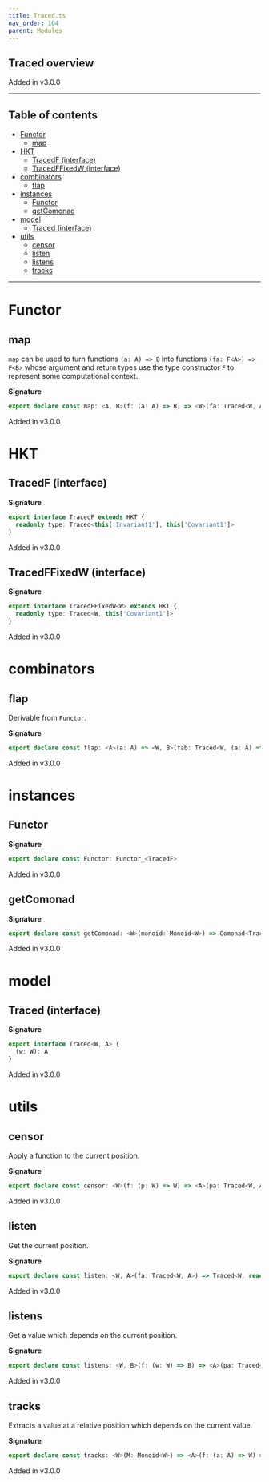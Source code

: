 ```yaml
---
title: Traced.ts
nav_order: 104
parent: Modules
---
```


## Traced overview

Added in v3.0.0

---

<h2 class="text-delta">Table of contents</h2>

- [Functor](#functor)
  - [map](#map)
- [HKT](#hkt)
  - [TracedF (interface)](#tracedf-interface)
  - [TracedFFixedW (interface)](#tracedffixedw-interface)
- [combinators](#combinators)
  - [flap](#flap)
- [instances](#instances)
  - [Functor](#functor-1)
  - [getComonad](#getcomonad)
- [model](#model)
  - [Traced (interface)](#traced-interface)
- [utils](#utils)
  - [censor](#censor)
  - [listen](#listen)
  - [listens](#listens)
  - [tracks](#tracks)

---

# Functor

## map

`map` can be used to turn functions `(a: A) => B` into functions `(fa: F<A>) => F<B>` whose argument and return types
use the type constructor `F` to represent some computational context.

**Signature**

```ts
export declare const map: <A, B>(f: (a: A) => B) => <W>(fa: Traced<W, A>) => Traced<W, B>
```

Added in v3.0.0

# HKT

## TracedF (interface)

**Signature**

```ts
export interface TracedF extends HKT {
  readonly type: Traced<this['Invariant1'], this['Covariant1']>
}
```

Added in v3.0.0

## TracedFFixedW (interface)

**Signature**

```ts
export interface TracedFFixedW<W> extends HKT {
  readonly type: Traced<W, this['Covariant1']>
}
```

Added in v3.0.0

# combinators

## flap

Derivable from `Functor`.

**Signature**

```ts
export declare const flap: <A>(a: A) => <W, B>(fab: Traced<W, (a: A) => B>) => Traced<W, B>
```

Added in v3.0.0

# instances

## Functor

**Signature**

```ts
export declare const Functor: Functor_<TracedF>
```

Added in v3.0.0

## getComonad

**Signature**

```ts
export declare const getComonad: <W>(monoid: Monoid<W>) => Comonad<TracedFFixedW<W>>
```

Added in v3.0.0

# model

## Traced (interface)

**Signature**

```ts
export interface Traced<W, A> {
  (w: W): A
}
```

Added in v3.0.0

# utils

## censor

Apply a function to the current position.

**Signature**

```ts
export declare const censor: <W>(f: (p: W) => W) => <A>(pa: Traced<W, A>) => Traced<W, A>
```

Added in v3.0.0

## listen

Get the current position.

**Signature**

```ts
export declare const listen: <W, A>(fa: Traced<W, A>) => Traced<W, readonly [A, W]>
```

Added in v3.0.0

## listens

Get a value which depends on the current position.

**Signature**

```ts
export declare const listens: <W, B>(f: (w: W) => B) => <A>(pa: Traced<W, A>) => Traced<W, readonly [A, B]>
```

Added in v3.0.0

## tracks

Extracts a value at a relative position which depends on the current value.

**Signature**

```ts
export declare const tracks: <W>(M: Monoid<W>) => <A>(f: (a: A) => W) => (fa: Traced<W, A>) => A
```

Added in v3.0.0
